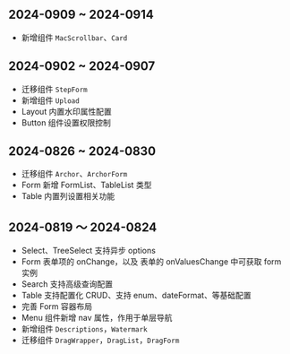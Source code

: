 ## 2024-0909 ~ 2024-0914

- 新增组件 `MacScrollbar`、`Card`

## 2024-0902 ~ 2024-0907

- 迁移组件 `StepForm`
- 新增组件 `Upload`
- Layout 内置水印属性配置
- Button 组件设置权限控制

## 2024-0826 ~ 2024-0830

- 迁移组件 `Archor`、`ArchorForm`
- Form 新增 FormList、TableList 类型
- Table 内置列设置相关功能

## 2024-0819 ～ 2024-0824

- Select、TreeSelect 支持异步 options
- Form 表单项的 onChange，以及 表单的 onValuesChange 中可获取 form 实例
- Search 支持高级查询配置
- Table 支持配置化 CRUD、支持 enum、dateFormat、等基础配置
- 完善 Form 容器布局
- Menu 组件新增 nav 属性，作用于单层导航
- 新增组件 `Descriptions`，`Watermark`
- 迁移组件 `DragWrapper`，`DragList`，`DragForm`
